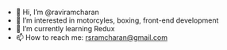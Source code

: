 - 👋 Hi, I’m @raviramcharan
- 👀 I’m interested in motorcyles, boxing, front-end development
- 🌱 I’m currently learning Redux
- 📫 How to reach me: rsramcharan@gmail.com

<!---
raviramcharan/raviramcharan is a ✨ special ✨ repository because its `README.md` (this file) appears on your GitHub profile.
You can click the Preview link to take a look at your changes.
--->
